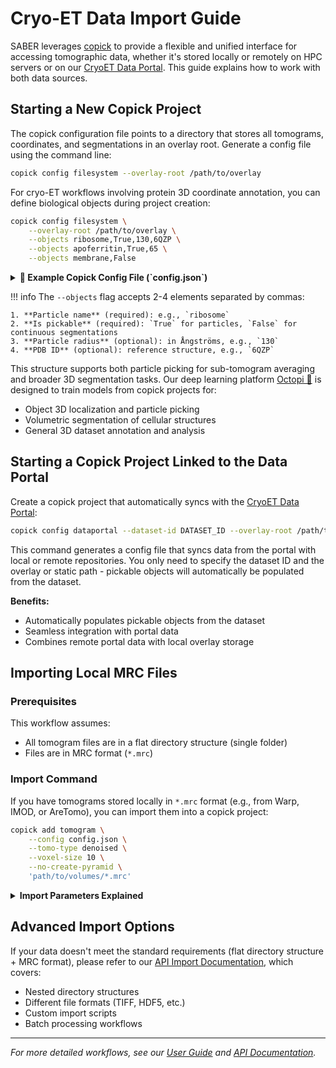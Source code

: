 # Cryo-ET Data Import Guide

SABER leverages [copick](https://github.com/copick/copick) to provide a flexible and unified interface for accessing tomographic data, whether it's stored locally or remotely on HPC servers or on our [CryoET Data Portal](https://cryoetdataportal.czscience.com). This guide explains how to work with both data sources.

## Starting a New Copick Project

The copick configuration file points to a directory that stores all tomograms, coordinates, and segmentations in an overlay root. Generate a config file using the command line:

```bash 
copick config filesystem --overlay-root /path/to/overlay
```

For cryo-ET workflows involving protein 3D coordinate annotation, you can define biological objects during project creation:

```bash
copick config filesystem \
    --overlay-root /path/to/overlay \
    --objects ribosome,True,130,6QZP \
    --objects apoferritin,True,65 \
    --objects membrane,False
```

<details markdown="1">
<summary><strong>👀 Example Copick Config File (`config.json`)</strong></summary>

The resulting `config.json` file would look like this:

```json
{
    "name": "test",
    "description": "A test project description.",
    "version": "1.0.0",

    "pickable_objects": [
        {
            "name": "ribosome",
            "is_particle": true,
            "label": 1,
            "radius": 130,
            "pdb_id": "6QZP"
        },
        {
            "name": "apoferritin",
            "is_particle": true,
            "label": 2,
            "radius": 65            
        },
        {
            "name": "membrane",
            "is_particle": false,
            "label": 3
        }
    ],

    "overlay_root": "local:///path/to/overlay",
    "overlay_fs_args": {
        "auto_mkdir": true
    },

    "static_root": "local:///path/to/static",
    "static_fs_args": {
        "auto_mkdir": true
    }    
}
```
**Directory Structure:**

- **Overlay root:** Writable directory where new results can be added, modified, or deleted
- **Static root:** Read-only directory that never gets manipulated (frozen data)

**Path Types:**

- **Local paths:** `local:///path/to/directory`
- **Remote paths:** `ssh://server/path/to/directory`

The `copick config filesystem` command assumes local paths, but you can edit the config file to specify remote locations.

</details>

</details>

!!! info
    The `--objects` flag accepts 2-4 elements separated by commas:

    1. **Particle name** (required): e.g., `ribosome`
    2. **Is pickable** (required): `True` for particles, `False` for continuous segmentations
    3. **Particle radius** (optional): in Ångströms, e.g., `130`
    4. **PDB ID** (optional): reference structure, e.g., `6QZP`

This structure supports both particle picking for sub-tomogram averaging and broader 3D segmentation tasks. Our deep learning platform [Octopi 🐙](https://github.com/chanzuckerberg/octopi) is designed to train models from copick projects for:

- Object 3D localization and particle picking
- Volumetric segmentation of cellular structures
- General 3D dataset annotation and analysis

## Starting a Copick Project Linked to the Data Portal

Create a copick project that automatically syncs with the [CryoET Data Portal](https://cryoetdataportal.czscience.com):

```bash
copick config dataportal --dataset-id DATASET_ID --overlay-root /path/to/overlay
```

This command generates a config file that syncs data from the portal with local or remote repositories. You only need to specify the dataset ID and the overlay or static path - pickable objects will automatically be populated from the dataset.

**Benefits:**

- Automatically populates pickable objects from the dataset
- Seamless integration with portal data
- Combines remote portal data with local overlay storage

## Importing Local MRC Files

### Prerequisites

This workflow assumes:

- All tomogram files are in a flat directory structure (single folder)
- Files are in MRC format (`*.mrc`)

### Import Command

If you have tomograms stored locally in `*.mrc` format (e.g., from Warp, IMOD, or AreTomo), you can import them into a copick project:

```bash
copick add tomogram \
    --config config.json \
    --tomo-type denoised \
    --voxel-size 10 \
    --no-create-pyramid \
    'path/to/volumes/*.mrc'
```

<details markdown="1">
<summary><strong>Import Parameters Explained</strong></summary>

- `--config config.json`: Path to your copick configuration file
- `--tomo-type denoised`: Specifies the tomogram type (options: `raw`, `denoised`, `filtered`)
- `--voxel-size 10`: Sets voxel size in Ångströms (10 Å = 1 nm recommended)
- `--no-create-pyramid`: Skips pyramid generation for faster import
- `'path/to/volumes/*.mrc'`: Path to your MRC file(s) - supports wildcards

</details>

## Advanced Import Options

If your data doesn't meet the standard requirements (flat directory structure + MRC format), please refer to our [API Import Documentation](../api/import-tomos.md), which covers:

- Nested directory structures
- Different file formats (TIFF, HDF5, etc.)
- Custom import scripts
- Batch processing workflows

---

*For more detailed workflows, see our [User Guide](../tutorials/introduction.md) and [API Documentation](../api/overview.md).*